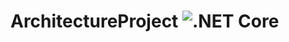 # ArchitectureProject ![.NET Core](https://github.com/NoEducation/ArchitectureProject/workflows/.NET%20Core/badge.svg?branch=master)

